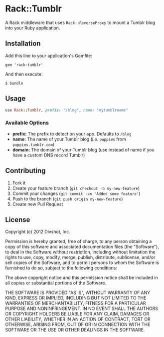 # Rack::Tumblr

A Rack middleware that uses `Rack::ReverseProxy` to mount a Tumblr
blog into your Ruby application.

## Installation

Add this line to your application's Gemfile:

    gem 'rack-tumblr'

And then execute:

    $ bundle

## Usage

```ruby
use Rack::Tumblr, prefix: "/blog", name: "mytumblrname"
```

### Available Options

* **prefix:** The prefix to detect on your app. Defaults to `/blog`
* **name:** The name of your Tumblr blog (i.e. `puppies` from `puppies.tumblr.com`)
* **domain:** The domain of your Tumblr blog (use instead of name if you have a custom DNS record Tumblr)

## Contributing

1. Fork it
2. Create your feature branch (`git checkout -b my-new-feature`)
3. Commit your changes (`git commit -am 'Added some feature'`)
4. Push to the branch (`git push origin my-new-feature`)
5. Create new Pull Request

## License

Copyright (c) 2012 Divshot, Inc.

Permission is hereby granted, free of charge, to any person obtaining a copy of this software and associated documentation files (the "Software"), to deal in the Software without restriction, including without limitation the rights to use, copy, modify, merge, publish, distribute, sublicense, and/or sell copies of the Software, and to permit persons to whom the Software is furnished to do so, subject to the following conditions:

The above copyright notice and this permission notice shall be included in all copies or substantial portions of the Software.

THE SOFTWARE IS PROVIDED "AS IS", WITHOUT WARRANTY OF ANY KIND, EXPRESS OR IMPLIED, INCLUDING BUT NOT LIMITED TO THE WARRANTIES OF MERCHANTABILITY, FITNESS FOR A PARTICULAR PURPOSE AND NONINFRINGEMENT. IN NO EVENT SHALL THE AUTHORS OR COPYRIGHT HOLDERS BE LIABLE FOR ANY CLAIM, DAMAGES OR OTHER LIABILITY, WHETHER IN AN ACTION OF CONTRACT, TORT OR OTHERWISE, ARISING FROM, OUT OF OR IN CONNECTION WITH THE SOFTWARE OR THE USE OR OTHER DEALINGS IN THE SOFTWARE.